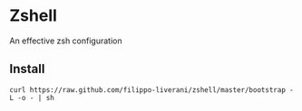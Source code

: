 # Zshell

An effective zsh configuration

## Install
```
curl https://raw.github.com/filippo-liverani/zshell/master/bootstrap -L -o - | sh
```
